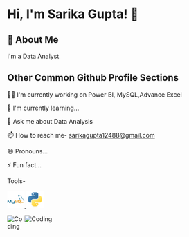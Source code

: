 # Hi, I'm Sarika Gupta! 👋





## 🚀 About Me
I'm a Data Analyst





## Other Common Github Profile Sections
👩‍💻 I'm currently working on Power BI, MySQL,Advance Excel

🧠 I'm currently learning...

💬 Ask me about Data Analysis

📫 How to reach me- sarikagupta12488@gmail.com

😄 Pronouns...

⚡️ Fun fact...

Tools-

<p align="left"> <a href="https://www.mysql.com/" target="_blank" rel="noreferrer"> <img src="https://raw.githubusercontent.com/devicons/devicon/master/icons/mysql/mysql-original-wordmark.svg" alt="mysql" width="40" height="40"/> </a> <a href="https://www.python.org" target="_blank" rel="noreferrer"> <img src="https://raw.githubusercontent.com/devicons/devicon/master/icons/python/python-original.svg" alt="python" width="40" height="40"/> </a> </p> <img align="left" alt="Coding" width="40" height="40"src="https://monstock.net/static/755095fb2b20762681bcf7cc9f3c47cb/994e1/c067634e-165b-40ec-8eeb-88e7f08ce050_powerbi_.png">
<img align="left" alt="Coding" width="400" src="https://cdn.dribbble.com/users/1162077/screenshots/3848914/programmer.gif">
